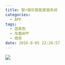 ```yaml
---
title: 智+娱乐智能家居系统
categories:
  - APP
tags:
  - 蓝紫色
  - 车载APP
  - 商务
date: 2016-8-05 22:26:57
---
```

<image src="http://wx2.sinaimg.cn/large/005YECPzly1flml4y6b0oj30ku464e81.jpg" />
